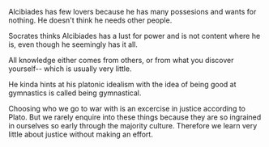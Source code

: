 Alcibiades has few lovers because he has many possesions and wants for nothing. He doesn't think he needs other people.

Socrates thinks Alcibiades has a lust for power and is not content where he is, even though he seemingly has it all.

All knowledge either comes from others, or from what you discover yourself-- which is usually very little.

He kinda hints at his platonic idealism with the idea of being good at gymnastics is called being gymnastical.

Choosing who we go to war with is an excercise in justice according to Plato. But we rarely enquire into these things because they are so ingrained in ourselves so early through the majority culture. Therefore we learn very little about justice without making an effort.